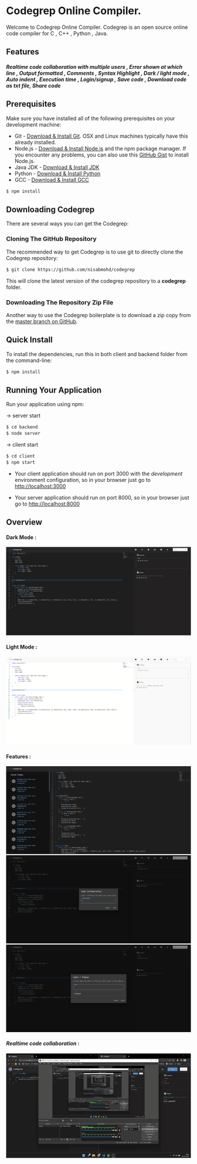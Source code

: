 # Codegrep Online Compiler.
Welcome to Codegrep Online Compiler.
Codegrep is an open source online code compiler for C , C++ , Python , Java.
<!-- ##### aws deploted link : http://3.73.119.14:3000 -->
##  Features 
##### *Realtime code collaboration with multiple users* , Error shown at which line ,  Output formatted , Comments , Syntax Highlight , Dark / light mode , Auto indent , Execution time , Login/signup , Save code , Download code as txt file, Share code


## Prerequisites
Make sure you have installed all of the following prerequisites on your development machine:
* Git - [Download & Install Git](https://git-scm.com/downloads). OSX and Linux machines typically have this already installed.
* Node.js - [Download & Install Node.js](https://nodejs.org/en/download/) and the npm package manager. If you encounter any problems, you can also use this [GitHub Gist](https://gist.github.com/isaacs/579814) to install Node.js.
* Java JDK - [Download & Install JDK](https://www.oracle.com/java/technologies/downloads/)
* Python - [Download & Install Python](https://www.python.org/downloads/)
* GCC - [Download & Install GCC](https://sourceforge.net/projects/mingw/)

```bash
$ npm install 
```

## Downloading Codegrep
There are several ways you can get the Codegrep:

### Cloning The GitHub Repository
The recommended way to get Codegrep is to use git to directly clone the Codegrep repository:

```bash
$ git clone https://github.com/nisabmohd/codegrep
```

This will clone the latest version of the codegrep repository to a **codegrep** folder.

### Downloading The Repository Zip File
Another way to use the Codegrep boilerplate is to download a zip copy from the [master branch on GitHub](https://github.com/nisabmohd/codegrep/archive/refs/heads/master.zip).



## Quick Install
To install the dependencies, run this in both client and backend folder from the command-line:
```bash
$ npm install
```


## Running Your Application

Run your application using npm:

&#8594; server start
```bash
$ cd backend
$ node server
```

&#8594; client start
```bash
$ cd client
$ npm start
```



* Your client application should run on port 3000 with the *development* environment configuration, so in your browser just go to [http://localhost:3000](http://localhost:3000)

* Your server application should run on port 8000, so in your browser just go to [http://localhost:8000](http://localhost:3000)


## Overview

#### Dark Mode :
<img src="./images/1.png">

#### Light Mode :
<img src="./images/2.png">

#### Features :
<img src="./images/4.png">
<img src="./images/5.png">
<img src="./images/6.png">

#### *Realtime code collaboration* : 
<img src="./images/videoimg.gif">


